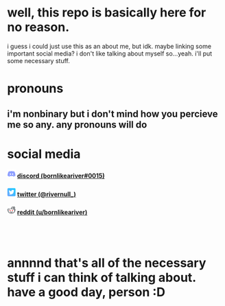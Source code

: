 # well, this repo is basically here for no reason.
i guess i could just use this as an about me, but idk. maybe linking some important social media?
i don't like talking about myself so...yeah. i'll put some necessary stuff.


# pronouns
## i'm nonbinary but i don't mind how you percieve me so any. any pronouns will do

# social media
#### <img src='./imgs/discord.png' width=20> [discord (bornlikeariver#0015)](https://discord.com/users/811729705865969724)
#### <img src='./imgs/twitter.png' width=20> [twitter (@rivernull_)](https://twitter.com/rivernull_)
#### <img src='./imgs/reddit.png' width=20> [reddit (u/bornlikeariver)](https://reddit.com/u/bornlikeariver)
####

<br />
<br />

# annnnd that's all of the necessary stuff i can think of talking about. have a good day, person :D